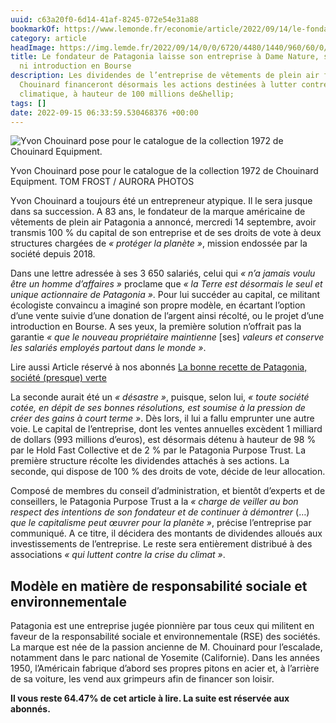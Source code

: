 ```yaml
---
uuid: c63a20f0-6d14-41af-8245-072e54e31a88
bookmarkOf: https://www.lemonde.fr/economie/article/2022/09/14/le-fondateur-de-patagonia-laisse-son-entreprise-a-dame-nature-sans-cession-ni-introduction-en-bourse_6141646_3234.html?utm_term=Autofeed
category: article
headImage: https://img.lemde.fr/2022/09/14/0/0/6720/4480/1440/960/60/0/c02b149_1663164998405-rea7119649.jpg
title: Le fondateur de Patagonia laisse son entreprise à Dame Nature, sans cession
  ni introduction en Bourse
description: Les dividendes de l’entreprise de vêtements de plein air fondée par Yvon
  Chouinard financeront désormais les actions destinées à lutter contre le réchauffement
  climatique, à hauteur de 100 millions de&hellip;
tags: []
date: 2022-09-15 06:33:59.530468376 +00:00
---
```


![Yvon Chouinard pose pour le catalogue de la collection 1972 de Chouinard Equipment.](https://img.lemde.fr/2022/09/15/0/0/1501/2250/664/0/75/0/32a188e_1663205960762-yvon-chouinard-photo-tom-frost.jpg)

Yvon Chouinard pose pour le catalogue de la collection 1972 de Chouinard Equipment. TOM FROST / AURORA PHOTOS

Yvon Chouinard a toujours été un entrepreneur atypique. Il le sera jusque dans sa succession. A 83 ans, le fondateur de la marque américaine de vêtements de plein air Patagonia a annoncé, mercredi 14 septembre, avoir transmis 100 % du capital de son entreprise et de ses droits de vote à deux structures chargées de _« protéger la planète »_, mission endossée par la société depuis 2018.

Dans une lettre adressée à ses 3 650 salariés, celui qui _« n’a jamais voulu être un homme d’affaires »_ proclame que _« la Terre est désormais le seul et unique actionnaire de Patagonia »_. Pour lui succéder au capital, ce militant écologiste convaincu a imaginé son propre modèle, en écartant l’option d’une vente suivie d’une donation de l’argent ainsi récolté, ou le projet d’une introduction en Bourse. A ses yeux, la première solution n’offrait pas la garantie _« que le nouveau propriétaire maintienne_ \[ses\] _valeurs et conserve les salariés employés partout dans le monde »_.

Lire aussi Article réservé à nos abonnés [La bonne recette de Patagonia, société (presque) verte](https://www.lemonde.fr/economie/article/2015/12/10/la-bonne-recette-de-patagonia-societe-presque-verte_4828877_3234.html)

La seconde aurait été un _« désastre »_, puisque, selon lui, _« toute société cotée, en dépit de ses bonnes résolutions, est soumise à la pression de créer des gains à court terme »_. Dès lors, il lui a fallu emprunter une autre voie. Le capital de l’entreprise, dont les ventes annuelles excèdent 1 milliard de dollars (993 millions d’euros), est désormais détenu à hauteur de 98 % par le Hold Fast Collective et de 2 % par le Patagonia Purpose Trust. La première structure récolte les dividendes attachés à ses actions. La seconde, qui dispose de 100 % des droits de vote, décide de leur allocation.

Composé de membres du conseil d’administration, et bientôt d’experts et de conseillers, le Patagonia Purpose Trust a la _« charge de veiller au bon respect des intentions de son fondateur et de continuer à démontrer_ (…) _que le capitalisme peut œuvrer pour la planète »_, précise l’entreprise par communiqué. A ce titre, il décidera des montants de dividendes alloués aux investissements de l’entreprise. Le reste sera entièrement distribué à des associations _« qui luttent contre la crise du climat »_.

Modèle en matière de responsabilité sociale et environnementale
---------------------------------------------------------------

Patagonia est une entreprise jugée pionnière par tous ceux qui militent en faveur de la responsabilité sociale et environnementale (RSE) des sociétés. La marque est née de la passion ancienne de M. Chouinard pour l’escalade, notamment dans le parc national de Yosemite (Californie). Dans les années 1950, l’Américain fabrique d’abord ses propres pitons en acier et, à l’arrière de sa voiture, les vend aux grimpeurs afin de financer son loisir.

**Il vous reste 64.47% de cet article à lire. La suite est réservée aux abonnés.**